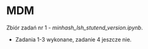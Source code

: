 # MDM
Zbiór zadań nr 1 - _minhash_lsh_stutend_version.ipynb_.
 - Zadania 1-3 wykonane, zadanie 4 jeszcze nie.